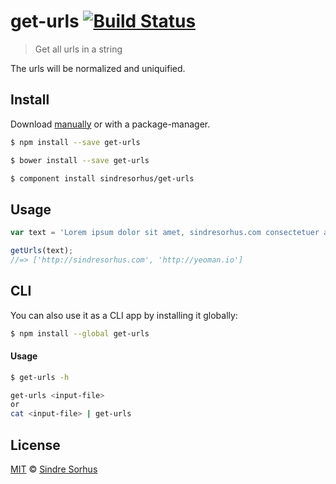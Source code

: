 # get-urls [![Build Status](https://travis-ci.org/sindresorhus/get-urls.svg?branch=master)](https://travis-ci.org/sindresorhus/get-urls)

> Get all urls in a string

The urls will be normalized and uniquified.


## Install

Download [manually](https://github.com/sindresorhus/get-urls/releases) or with a package-manager.

```bash
$ npm install --save get-urls
```

```bash
$ bower install --save get-urls
```

```bash
$ component install sindresorhus/get-urls
```


## Usage

```js
var text = 'Lorem ipsum dolor sit amet, sindresorhus.com consectetuer adipiscing http://yeoman.io elit.';

getUrls(text);
//=> ['http://sindresorhus.com', 'http://yeoman.io']
```


## CLI

You can also use it as a CLI app by installing it globally:

```bash
$ npm install --global get-urls
```

#### Usage

```bash
$ get-urls -h

get-urls <input-file>
or
cat <input-file> | get-urls
```


## License

[MIT](http://opensource.org/licenses/MIT) © [Sindre Sorhus](http://sindresorhus.com)
